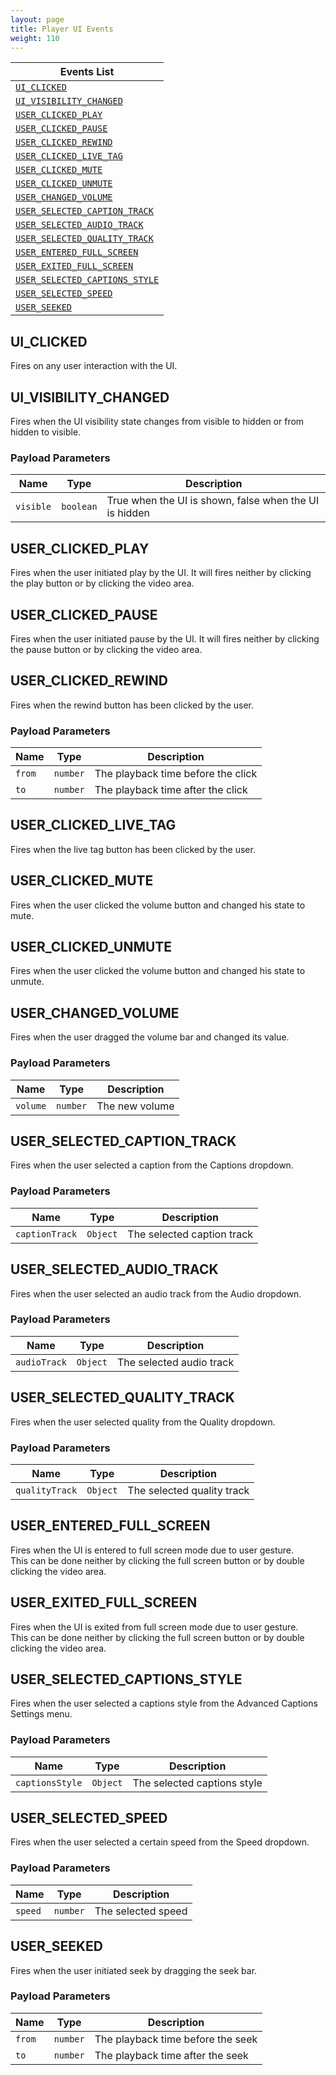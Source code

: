 ```yaml
---
layout: page
title: Player UI Events 
weight: 110
---
```


| Events List                                                     |
| --------------------------------------------------------------- |
| [`UI_CLICKED`](#UI_CLICKED)                                     |
| [`UI_VISIBILITY_CHANGED`](#UI_VISIBILITY_CHANGED)               |
| [`USER_CLICKED_PLAY`](#USER_CLICKED_PLAY)                       |
| [`USER_CLICKED_PAUSE`](#USER_CLICKED_PAUSE)                     |
| [`USER_CLICKED_REWIND`](#USER_CLICKED_REWIND)                   |
| [`USER_CLICKED_LIVE_TAG`](#USER_CLICKED_LIVE_TAG)               |
| [`USER_CLICKED_MUTE`](#USER_CLICKED_MUTE)                       |
| [`USER_CLICKED_UNMUTE`](#USER_CLICKED_UNMUTE)                   |
| [`USER_CHANGED_VOLUME`](#USER_CHANGED_VOLUME)                   |
| [`USER_SELECTED_CAPTION_TRACK`](#USER_SELECTED_CAPTION_TRACK)   |
| [`USER_SELECTED_AUDIO_TRACK`](#USER_SELECTED_AUDIO_TRACK)       |
| [`USER_SELECTED_QUALITY_TRACK`](#USER_SELECTED_QUALITY_TRACK)   |
| [`USER_ENTERED_FULL_SCREEN`](#USER_ENTERED_FULL_SCREEN)         |
| [`USER_EXITED_FULL_SCREEN`](#USER_EXITED_FULL_SCREEN)           |
| [`USER_SELECTED_CAPTIONS_STYLE`](#USER_SELECTED_CAPTIONS_STYLE) |
| [`USER_SELECTED_SPEED`](#USER_SELECTED_SPEED)                   |
| [`USER_SEEKED`](#USER_SEEKED)                                   |


## UI_CLICKED

Fires on any user interaction with the UI.

## UI_VISIBILITY_CHANGED

Fires when the UI visibility state changes from visible to hidden or from hidden to visible.
### Payload Parameters

| Name      | Type      | Description                                            |
| --------- | --------- | ------------------------------------------------------ |
| `visible` | `boolean` | True when the UI is shown, false when the UI is hidden |


## USER_CLICKED_PLAY

Fires when the user initiated play by the UI.
It will fires neither by clicking the play button or by clicking the video area.

## USER_CLICKED_PAUSE

Fires when the user initiated pause by the UI.
It will fires neither by clicking the pause button or by clicking the video area.

## USER_CLICKED_REWIND

Fires when the rewind button has been clicked by the user.
### Payload Parameters

| Name   | Type     | Description                        |
| ------ | -------- | ---------------------------------- |
| `from` | `number` | The playback time before the click |
| `to`   | `number` | The playback time after the click  |

## USER_CLICKED_LIVE_TAG

Fires when the live tag button has been clicked by the user.<br>

## USER_CLICKED_MUTE

Fires when the user clicked the volume button and changed his state to mute.

## USER_CLICKED_UNMUTE

Fires when the user clicked the volume button and changed his state to unmute.

## USER_CHANGED_VOLUME

Fires when the user dragged the volume bar and changed its value.
### Payload Parameters

| Name     | Type     | Description    |
| -------- | -------- | -------------- |
| `volume` | `number` | The new volume |

## USER_SELECTED_CAPTION_TRACK

Fires when the user selected a caption from the Captions dropdown.
### Payload Parameters

| Name           | Type     | Description                |
| -------------- | -------- | -------------------------- |
| `captionTrack` | `Object` | The selected caption track |

## USER_SELECTED_AUDIO_TRACK

Fires when the user selected an audio track from the Audio dropdown.
### Payload Parameters

| Name         | Type     | Description              |
| ------------ | -------- | ------------------------ |
| `audioTrack` | `Object` | The selected audio track |

## USER_SELECTED_QUALITY_TRACK

Fires when the user selected quality from the Quality dropdown.
### Payload Parameters

| Name           | Type     | Description                |
| -------------- | -------- | -------------------------- |
| `qualityTrack` | `Object` | The selected quality track |

## USER_ENTERED_FULL_SCREEN

Fires when the UI is entered to full screen mode due to user gesture.<br>
This can be done neither by clicking the full screen button or by double clicking the video area.

## USER_EXITED_FULL_SCREEN

Fires when the UI is exited from full screen mode due to user gesture.<br>
This can be done neither by clicking the full screen button or by double clicking the video area.

## USER_SELECTED_CAPTIONS_STYLE

Fires when the user selected a captions style from the Advanced Captions Settings menu.
### Payload Parameters

| Name            | Type     | Description                 |
| --------------- | -------- | --------------------------- |
| `captionsStyle` | `Object` | The selected captions style |

## USER_SELECTED_SPEED

Fires when the user selected a certain speed from the Speed dropdown.
### Payload Parameters

| Name    | Type     | Description        |
| ------- | -------- | ------------------ |
| `speed` | `number` | The selected speed |

## USER_SEEKED

Fires when the user initiated seek by dragging the seek bar.
### Payload Parameters

| Name   | Type     | Description                       |
| ------ | -------- | --------------------------------- |
| `from` | `number` | The playback time before the seek |
| `to`   | `number` | The playback time after the seek  |
